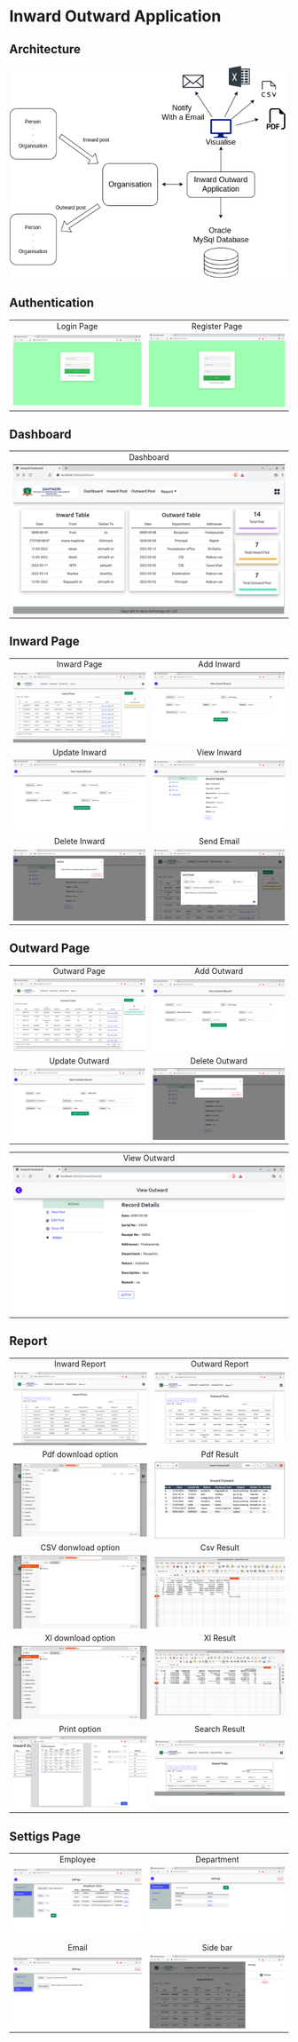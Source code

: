 # Inward Outward Application

## Architecture

<img src="./docs/assets/model/inward_outward_model.drawio.png" alt="architecture" maxwidth="480">

## Authentication

|  |  |
|:-------------------------:|:-------------------------:|
| Login Page | Register Page|
|<img src="./docs/assets//authentication/login_page.png" alt="" maxwidth="480">|<img src="./docs/assets/authentication/register_page.png" alt="" min-width="240" min-heigth="140" max-width="480" max-height="280">|


## Dashboard

|  |
|:-------------------------:|
| Dashboard |
|<img src="./docs/assets/dashboard/dashboard.png" alt="" maxwidth="480">|


## Inward Page

|  |  |
|:-------------------------:|:-------------------------:|
| Inward Page | Add Inward|
|<img src="./docs/assets/inward/inward_page.png" alt="Inward Page" maxwidth="480">|<img src="./docs/assets/inward/inward_add.png" alt="Add Inward" maxwidth="480">|
| Update Inward | View Inward |
|<img src="./docs/assets/inward/inward_update.png" alt="" maxwidth="480">|<img src="./docs/assets/inward/inward_view.png" alt="" maxwidth="480">|
| Delete Inward | Send Email |
|<img src="./docs/assets/inward/inward_delete.png" alt="Delete Inward" maxwidth="480">|<img src="./docs/assets/inward/inward_send_email.png" alt="Send Email" maxwidth="480">|


## Outward Page

|  |  |
|:-------------------------:|:-------------------------:|
| Outward Page | Add Outward |
|<img src="./docs/assets/outward/outward_page.png" alt="Outward Page" maxwidth="480">|<img src="./docs/assets/outward/outward_add.png" alt="Add Outward" maxwidth="480">|
| Update Outward | Delete Outward |
|<img src="./docs/assets/outward/outward_update.png" alt="Update Outward" maxwidth="480">|<img src="./docs/assets/outward/outward_delete.png" alt="View Outward" maxwidth="480">|

| |
|:-------------------------:|
| View Outward |
|<img src="./docs/assets/outward/outward_view.png" alt="Delete Outward" maxwidth="480">|


## Report 

| | |
|:-------------------------:|:-------------------------:|
| Inward Report | Outward Report  |
|<img src="./docs/assets/report/report_inward.png" alt="Inward Report" maxwidth="480">|<img src="./docs/assets/report/report_outward.png" alt="Outward Report" maxwidth="480">|
| Pdf download option | Pdf Result| 
|<img src="./docs/assets/report/pdf.png" alt="PDF download option" maxwidth="480">|<img src="./docs/assets/report/pdf_result.png" alt="pdf result" maxwidth="480">|
| CSV donwload option| Csv Result |
|<img src="./docs/assets/report/csv.png" alt="" maxwidth="480">|<img src="./docs/assets/report/csv_result.png" alt="" maxwidth="480">|
| Xl download option | Xl Result |
|<img src="./docs/assets/report/xlsx.png" alt="" maxwidth="480">|<img src="./docs/assets/report/xlsx_result.png" alt="" maxwidth="480">|
| Print option | Search Result |
|<img src="./docs/assets/report/print.png" alt="" maxwidth="480">|<img src="./docs/assets/report/search_results.png" alt="" maxwidth="480">|


## Settigs Page

|  |  |
|:-------------------------:|:-------------------------:|
| Employee | Department |
|<img src="./docs/assets/settings/employee_add_n_display.png" alt="Employee settings" maxwidth="480">|<img src="./docs/assets/settings/department_add_n_display.png" alt="Department settings" maxwidth="480">|
| Email | Side bar |
|<img src="./docs/assets/settings/email_settings.png" alt="Email settings" maxwidth="480">|<img src="./docs/assets/settings/offCanva_sideBar.png" alt="Side bar" maxwidth="480">|


